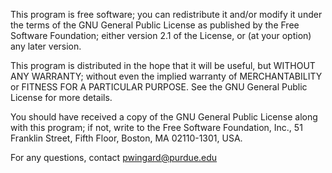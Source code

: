 This program is free software; you can redistribute it and/or
modify it under the terms of the GNU General Public License
as published by the Free Software Foundation; either version 2.1
of the License, or (at your option) any later version.

This program is distributed in the hope that it will be useful,
but WITHOUT ANY WARRANTY; without even the implied warranty of
MERCHANTABILITY or FITNESS FOR A PARTICULAR PURPOSE.  See the
GNU General Public License for more details.

You should have received a copy of the GNU General Public License
along with this program; if not, write to the Free Software
Foundation, Inc., 51 Franklin Street, Fifth Floor, Boston, MA  02110-1301, USA.

For any questions, contact pwingard@purdue.edu
